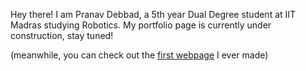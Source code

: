 Hey there! I am Pranav Debbad, a 5th year Dual Degree student at IIT Madras studying Robotics. My portfolio page is currently under construction, stay tuned!

(meanwhile, you can check out the [first webpage](pran-d.github.io/dashboard/) I ever made)
